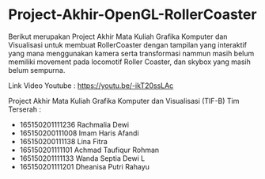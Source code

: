 # Project-Akhir-OpenGL-RollerCoaster
Berikut merupakan Project Akhir Mata Kuliah Grafika Komputer dan Visualisasi untuk membuat RollerCoaster dengan tampilan yang interaktif yang mana menggunakan kamera serta transformasi nammun masih belum memiliki movement pada locomotif Roller Coaster, dan skybox yang masih belum sempurna.

Link Video Youtube : https://youtu.be/-ikT20ssLAc

Project Akhir Mata Kuliah Grafika Komputer dan Visualisasi (TIF-B)
Tim Terserah :
- 165150201111236 Rachmalia Dewi
- 165150200111008 Imam Haris Afandi
- 165150200111138 Lina Fitra
- 165150201111101 Achmad Taufiqur Rohman
- 165150201111133 Wanda Septia Dewi L
- 165150201111201 Dheanisa Putri Rahayu
